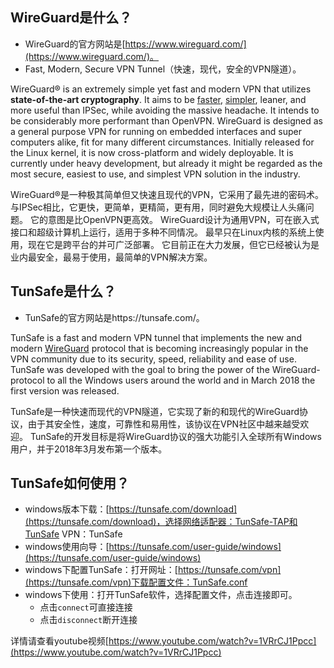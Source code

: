 
## WireGuard是什么？

* WireGuard的官方网站是[https://www.wireguard.com/](https://www.wireguard.com/)。
* Fast, Modern, Secure VPN Tunnel（快速，现代，安全的VPN隧道）。

WireGuard® is an extremely simple yet fast and modern VPN that utilizes **state-of-the-art cryptography**. It aims to be [faster](https://www.wireguard.com/performance/), [simpler](https://www.wireguard.com/quickstart/), leaner, and more useful than IPSec, while avoiding the massive headache. It intends to be considerably more performant than OpenVPN. WireGuard is designed as a general purpose VPN for running on embedded interfaces and super computers alike, fit for many different circumstances. Initially released for the Linux kernel, it is now cross-platform and widely deployable. It is currently under heavy development, but already it might be regarded as the most secure, easiest to use, and simplest VPN solution in the industry.

WireGuard®是一种极其简单但又快速且现代的VPN，它采用了最先进的密码术。 与IPSec相比，它更快，更简单，更精简，更有用，同时避免大规模让人头痛问题。 它的意图是比OpenVPN更高效。 WireGuard设计为通用VPN，可在嵌入式接口和超级计算机上运行，适用于多种不同情况。 最早只在Linux内核的系统上使用，现在它是跨平台的并可广泛部署。 它目前正在大力发展，但它已经被认为是业内最安全，最易于使用，最简单的VPN解决方案。

## TunSafe是什么？

* TunSafe的官方网站是https://tunsafe.com/。

TunSafe is a fast and modern VPN tunnel that implements the new and modern [WireGuard](https://en.wikipedia.org/wiki/WireGuard) protocol that is becoming increasingly popular in the VPN community due to its security, speed, reliability and ease of use. TunSafe was developed with the goal to bring the power of the WireGuard-protocol to all the Windows users around the world and in March 2018 the first version was released.

TunSafe是一种快速而现代的VPN隧道，它实现了新的和现代的WireGuard协议，由于其安全性，速度，可靠性和易用性，该协议在VPN社区中越来越受欢迎。 TunSafe的开发目标是将WireGuard协议的强大功能引入全球所有Windows用户，并于2018年3月发布第一个版本。



## TunSafe如何使用？

* windows版本下载：[https://tunsafe.com/download](https://tunsafe.com/download)，选择网络适配器：TunSafe-TAP和TunSafe VPN：TunSafe
* windows使用向导：[https://tunsafe.com/user-guide/windows](https://tunsafe.com/user-guide/windows)
* windows下配置TunSafe：打开网址：[https://tunsafe.com/vpn](https://tunsafe.com/vpn)下载配置文件：TunSafe.conf
* windows下使用：打开TunSafe软件，选择配置文件，点击连接即可。
  - 点击`connect`可直接连接
  - 点击`disconnect`断开连接

详情请查看youtube视频[https://www.youtube.com/watch?v=1VRrCJ1Ppcc](https://www.youtube.com/watch?v=1VRrCJ1Ppcc)


